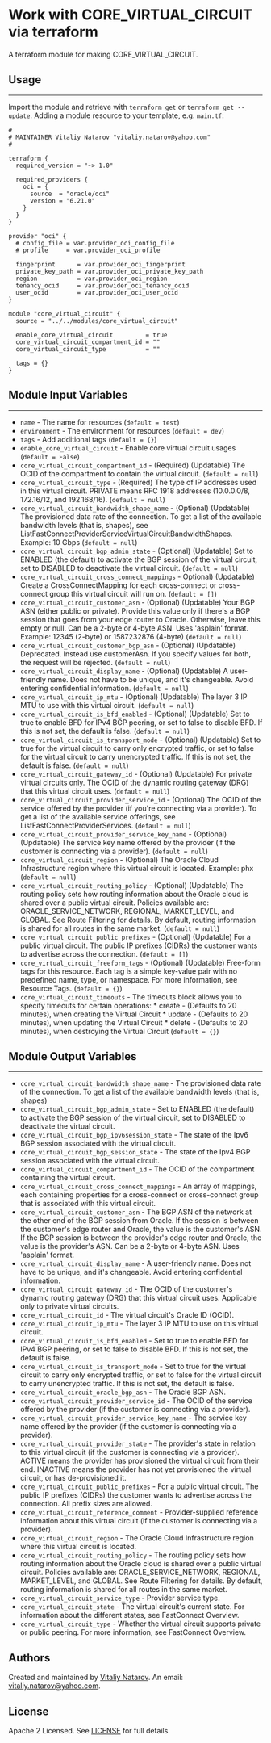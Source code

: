 # Work with CORE_VIRTUAL_CIRCUIT via terraform

A terraform module for making CORE_VIRTUAL_CIRCUIT.


## Usage
----------------------
Import the module and retrieve with ```terraform get``` or ```terraform get --update```. Adding a module resource to your template, e.g. `main.tf`:

```
#
# MAINTAINER Vitaliy Natarov "vitaliy.natarov@yahoo.com"
#

terraform {
  required_version = "~> 1.0"

  required_providers {
    oci = {
      source  = "oracle/oci"
      version = "6.21.0"
    }
  }
}

provider "oci" {
  # config_file = var.provider_oci_config_file
  # profile     = var.provider_oci_profile

  fingerprint      = var.provider_oci_fingerprint
  private_key_path = var.provider_oci_private_key_path
  region           = var.provider_oci_region
  tenancy_ocid     = var.provider_oci_tenancy_ocid
  user_ocid        = var.provider_oci_user_ocid
}

module "core_virtual_circuit" {
  source = "../../modules/core_virtual_circuit"

  enable_core_virtual_circuit         = true
  core_virtual_circuit_compartment_id = ""
  core_virtual_circuit_type           = ""

  tags = {}
}

```

## Module Input Variables
----------------------
- `name` - The name for resources (`default = test`)
- `environment` - The environment for resources (`default = dev`)
- `tags` - Add additional tags (`default = {}`)
- `enable_core_virtual_circuit` - Enable core virtual circuit usages (`default = False`)
- `core_virtual_circuit_compartment_id` - (Required) (Updatable) The OCID of the compartment to contain the virtual circuit. (`default = null`)
- `core_virtual_circuit_type` - (Required) The type of IP addresses used in this virtual circuit. PRIVATE means RFC 1918 addresses (10.0.0.0/8, 172.16/12, and 192.168/16). (`default = null`)
- `core_virtual_circuit_bandwidth_shape_name` - (Optional) (Updatable) The provisioned data rate of the connection. To get a list of the available bandwidth levels (that is, shapes), see ListFastConnectProviderServiceVirtualCircuitBandwidthShapes. Example: 10 Gbps (`default = null`)
- `core_virtual_circuit_bgp_admin_state` - (Optional) (Updatable) Set to ENABLED (the default) to activate the BGP session of the virtual circuit, set to DISABLED to deactivate the virtual circuit. (`default = null`)
- `core_virtual_circuit_cross_connect_mappings` - Optional) (Updatable) Create a CrossConnectMapping for each cross-connect or cross-connect group this virtual circuit will run on. (`default = []`)
- `core_virtual_circuit_customer_asn` - (Optional) (Updatable) Your BGP ASN (either public or private). Provide this value only if there's a BGP session that goes from your edge router to Oracle. Otherwise, leave this empty or null. Can be a 2-byte or 4-byte ASN. Uses 'asplain' format. Example: 12345 (2-byte) or 1587232876 (4-byte) (`default = null`)
- `core_virtual_circuit_customer_bgp_asn` - (Optional) (Updatable) Deprecated. Instead use customerAsn. If you specify values for both, the request will be rejected. (`default = null`)
- `core_virtual_circuit_display_name` - (Optional) (Updatable) A user-friendly name. Does not have to be unique, and it's changeable. Avoid entering confidential information. (`default = null`)
- `core_virtual_circuit_ip_mtu` - (Optional) (Updatable) The layer 3 IP MTU to use with this virtual circuit. (`default = null`)
- `core_virtual_circuit_is_bfd_enabled` - (Optional) (Updatable) Set to true to enable BFD for IPv4 BGP peering, or set to false to disable BFD. If this is not set, the default is false. (`default = null`)
- `core_virtual_circuit_is_transport_mode` - (Optional) (Updatable) Set to true for the virtual circuit to carry only encrypted traffic, or set to false for the virtual circuit to carry unencrypted traffic. If this is not set, the default is false. (`default = null`)
- `core_virtual_circuit_gateway_id` - (Optional) (Updatable) For private virtual circuits only. The OCID of the dynamic routing gateway (DRG) that this virtual circuit uses. (`default = null`)
- `core_virtual_circuit_provider_service_id` - (Optional) The OCID of the service offered by the provider (if you're connecting via a provider). To get a list of the available service offerings, see ListFastConnectProviderServices. (`default = null`)
- `core_virtual_circuit_provider_service_key_name` - (Optional) (Updatable) The service key name offered by the provider (if the customer is connecting via a provider). (`default = null`)
- `core_virtual_circuit_region` - (Optional) The Oracle Cloud Infrastructure region where this virtual circuit is located. Example: phx (`default = null`)
- `core_virtual_circuit_routing_policy` - (Optional) (Updatable) The routing policy sets how routing information about the Oracle cloud is shared over a public virtual circuit. Policies available are: ORACLE_SERVICE_NETWORK, REGIONAL, MARKET_LEVEL, and GLOBAL. See Route Filtering for details. By default, routing information is shared for all routes in the same market. (`default = null`)
- `core_virtual_circuit_public_prefixes` - (Optional) (Updatable) For a public virtual circuit. The public IP prefixes (CIDRs) the customer wants to advertise across the connection. (`default = []`)
- `core_virtual_circuit_freeform_tags` - (Optional) (Updatable) Free-form tags for this resource. Each tag is a simple key-value pair with no predefined name, type, or namespace. For more information, see Resource Tags. (`default = {}`)
- `core_virtual_circuit_timeouts` - The timeouts block allows you to specify timeouts for certain operations: * create - (Defaults to 20 minutes), when creating the Virtual Circuit * update - (Defaults to 20 minutes), when updating the Virtual Circuit * delete - (Defaults to 20 minutes), when destroying the Virtual Circuit (`default = {}`)

## Module Output Variables
----------------------
- `core_virtual_circuit_bandwidth_shape_name` - The provisioned data rate of the connection. To get a list of the available bandwidth levels (that is, shapes)
- `core_virtual_circuit_bgp_admin_state` - Set to ENABLED (the default) to activate the BGP session of the virtual circuit, set to DISABLED to deactivate the virtual circuit.
- `core_virtual_circuit_bgp_ipv6session_state` - The state of the Ipv6 BGP session associated with the virtual circuit.
- `core_virtual_circuit_bgp_session_state` - The state of the Ipv4 BGP session associated with the virtual circuit.
- `core_virtual_circuit_compartment_id` - The OCID of the compartment containing the virtual circuit.
- `core_virtual_circuit_cross_connect_mappings` - An array of mappings, each containing properties for a cross-connect or cross-connect group that is associated with this virtual circuit.
- `core_virtual_circuit_customer_asn` - The BGP ASN of the network at the other end of the BGP session from Oracle. If the session is between the customer's edge router and Oracle, the value is the customer's ASN. If the BGP session is between the provider's edge router and Oracle, the value is the provider's ASN. Can be a 2-byte or 4-byte ASN. Uses 'asplain' format.
- `core_virtual_circuit_display_name` - A user-friendly name. Does not have to be unique, and it's changeable. Avoid entering confidential information.
- `core_virtual_circuit_gateway_id` - The OCID of the customer's dynamic routing gateway (DRG) that this virtual circuit uses. Applicable only to private virtual circuits.
- `core_virtual_circuit_id` - The virtual circuit's Oracle ID (OCID).
- `core_virtual_circuit_ip_mtu` - The layer 3 IP MTU to use on this virtual circuit.
- `core_virtual_circuit_is_bfd_enabled` - Set to true to enable BFD for IPv4 BGP peering, or set to false to disable BFD. If this is not set, the default is false.
- `core_virtual_circuit_is_transport_mode` - Set to true for the virtual circuit to carry only encrypted traffic, or set to false for the virtual circuit to carry unencrypted traffic. If this is not set, the default is false.
- `core_virtual_circuit_oracle_bgp_asn` - The Oracle BGP ASN.
- `core_virtual_circuit_provider_service_id` - The OCID of the service offered by the provider (if the customer is connecting via a provider).
- `core_virtual_circuit_provider_service_key_name` - The service key name offered by the provider (if the customer is connecting via a provider).
- `core_virtual_circuit_provider_state` - The provider's state in relation to this virtual circuit (if the customer is connecting via a provider). ACTIVE means the provider has provisioned the virtual circuit from their end. INACTIVE means the provider has not yet provisioned the virtual circuit, or has de-provisioned it.
- `core_virtual_circuit_public_prefixes` - For a public virtual circuit. The public IP prefixes (CIDRs) the customer wants to advertise across the connection. All prefix sizes are allowed.
- `core_virtual_circuit_reference_comment` - Provider-supplied reference information about this virtual circuit (if the customer is connecting via a provider).
- `core_virtual_circuit_region` - The Oracle Cloud Infrastructure region where this virtual circuit is located.
- `core_virtual_circuit_routing_policy` - The routing policy sets how routing information about the Oracle cloud is shared over a public virtual circuit. Policies available are: ORACLE_SERVICE_NETWORK, REGIONAL, MARKET_LEVEL, and GLOBAL. See Route Filtering for details. By default, routing information is shared for all routes in the same market.
- `core_virtual_circuit_service_type` - Provider service type.
- `core_virtual_circuit_state` - The virtual circuit's current state. For information about the different states, see FastConnect Overview.
- `core_virtual_circuit_type` - Whether the virtual circuit supports private or public peering. For more information, see FastConnect Overview.


## Authors

Created and maintained by [Vitaliy Natarov](https://github.com/SebastianUA). An email: [vitaliy.natarov@yahoo.com](vitaliy.natarov@yahoo.com).

## License

Apache 2 Licensed. See [LICENSE](https://github.com/SebastianUA/terraform/blob/master/LICENSE) for full details.
